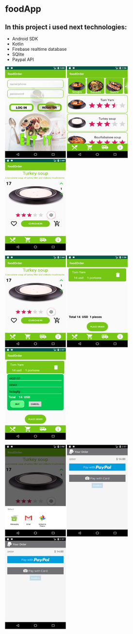 # foodApp
## In this project i used next technologies:
* Android SDK
* Kotlin
* Firebase realtime database
* SQlite
* Paypal API


<img src="Screenshots/auth.png" width=200 height=300> <img src="Screenshots/main.png" width=200 height=300> <img src="Screenshots/singleitem.png" width=200 height=300>

<img src="Screenshots/singleitem.png" width=200 height=300> <img src="Screenshots/cart.png" width=200 height=300> <img src="Screenshots/orderdialog.png" width=200 height=300>


<img src="Screenshots/share.png" width=200 height=300>
<img src="Screenshots/paypal.png" width=200 height=300>
<img src="Screenshots/paypal.png" width=200 height=300>
